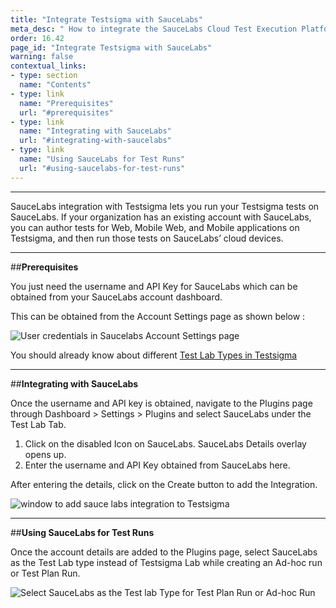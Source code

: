 ```yaml
---
title: "Integrate Testsigma with SauceLabs"
meta_desc: " How to integrate the SauceLabs Cloud Test Execution Platform with Testsigma"
order: 16.42
page_id: "Integrate Testsigma with SauceLabs"
warning: false
contextual_links:
- type: section
  name: "Contents"
- type: link
  name: "Prerequisites"
  url: "#prerequisites"
- type: link
  name: "Integrating with SauceLabs"
  url: "#integrating-with-saucelabs"
- type: link
  name: "Using SauceLabs for Test Runs"
  url: "#using-saucelabs-for-test-runs"
---
```


---

SauceLabs integration with Testsigma lets you run your Testsigma tests on SauceLabs.
If your organization has an existing account with SauceLabs, you can author tests for Web, Mobile Web, and Mobile applications on Testsigma, and then run those tests on SauceLabs’ cloud devices.

---
##**Prerequisites**

You just need the username and API Key for SauceLabs which can be obtained from your SauceLabs account dashboard.

This can be obtained from the Account Settings page as shown below :

![User credentials in Saucelabs Account Settings page](https://docs.testsigma.com/images/sauce-labs/saucelabs-user-creds-username-key.png)

You should already know about different [Test Lab Types in Testsigma](https://testsigma.com/docs/test-management/test-plans/supported-test-lab-types/)

---
##**Integrating with SauceLabs**

Once the username and API key is obtained, navigate to the Plugins page through Dashboard > Settings > Plugins and select SauceLabs under the Test Lab Tab.

 1. Click on the disabled Icon on SauceLabs. SauceLabs Details overlay opens up.
 2. Enter the username and API Key obtained from SauceLabs here.

After entering the details, click on the Create button to add the Integration.

![window to add sauce labs integration to Testsigma](https://docs.testsigma.com/images/sauce-labs/add-sauce-labs-integration.png)

---
##**Using SauceLabs for Test Runs**

Once the account details are added to the Plugins page, select SauceLabs as the Test Lab type instead of Testsigma Lab while creating an Ad-hoc run or Test Plan Run.

![Select SauceLabs as the Test lab Type for Test Plan Run or Ad-hoc Run](https://docs.testsigma.com/images/sauce-labs/select-test-lab-saucelabs.png)

